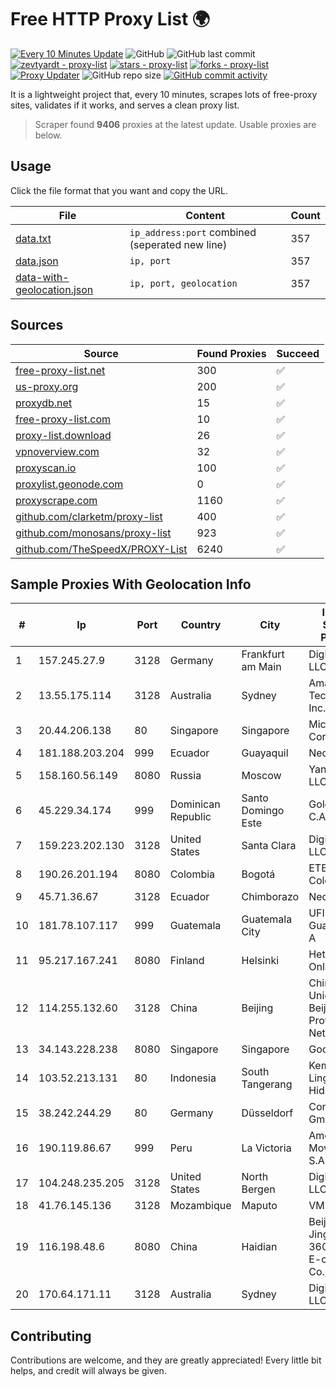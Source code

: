 
# Free HTTP Proxy List 🌍

[![Every 10 Minutes Update](https://github.com/mertguvencli/http-proxy-list/actions/workflows/main.yml/badge.svg?branch=main)](https://github.com/mertguvencli/http-proxy-list/actions/workflows/main.yml)
![GitHub](https://img.shields.io/github/license/mertguvencli/http-proxy-list)
![GitHub last commit](https://img.shields.io/github/last-commit/mertguvencli/http-proxy-list)
[![zevtyardt - proxy-list](https://img.shields.io/static/v1?label=zevtyardt&message=proxy-list&color=blue&logo=github)](https://github.com/zevtyardt/proxy-list "Go to GitHub repo")
[![stars - proxy-list](https://img.shields.io/github/stars/zevtyardt/proxy-list?style=social)](https://github.com/zevtyardt/proxy-list)
[![forks - proxy-list](https://img.shields.io/github/forks/zevtyardt/proxy-list?style=social)](https://github.com/zevtyardt/proxy-list)
[![Proxy Updater](https://github.com/zevtyardt/proxy-list/workflows/Proxy%20Updater/badge.svg)](https://github.com/zevtyardt/proxy-list/actions?query=workflow:"Proxy+Updater")
![GitHub repo size](https://img.shields.io/github/repo-size/zevtyardt/proxy-list)
[![GitHub commit activity](https://img.shields.io/github/commit-activity/m/zevtyardt/proxy-list?logo=commits)](https://github.com/zevtyardt/proxy-list/commits/main)

It is a lightweight project that, every 10 minutes, scrapes lots of free-proxy sites, validates if it works, and serves a clean proxy list.

> Scraper found **9406** proxies at the latest update. Usable proxies are below.

## Usage

Click the file format that you want and copy the URL.

|File|Content|Count|
|----|-------|-----|
|[data.txt](https://raw.githubusercontent.com/mertguvencli/http-proxy-list/main/proxy-list/data.txt)|`ip_address:port` combined (seperated new line)|357|
|[data.json](https://raw.githubusercontent.com/mertguvencli/http-proxy-list/main/proxy-list/data.json)|`ip, port`|357|
|[data-with-geolocation.json](https://raw.githubusercontent.com/mertguvencli/http-proxy-list/main/proxy-list/data-with-geolocation.json)|`ip, port, geolocation`|357|

## Sources

|Source|Found Proxies|Succeed|
|------|-------------|-------|
|[free-proxy-list.net](https://free-proxy-list.net)|300|✅|
|[us-proxy.org](https://www.us-proxy.org)|200|✅|
|[proxydb.net](http://proxydb.net)|15|✅|
|[free-proxy-list.com](https://free-proxy-list.com/?page=&port=&type%5B%5D=http&type%5B%5D=https&up_time=0&search=Search)|10|✅|
|[proxy-list.download](https://www.proxy-list.download/HTTP)|26|✅|
|[vpnoverview.com](https://vpnoverview.com/privacy/anonymous-browsing/free-proxy-servers)|32|✅|
|[proxyscan.io](https://www.proxyscan.io)|100|✅|
|[proxylist.geonode.com](https://proxylist.geonode.com/api/proxy-list?limit=300&page=1&sort_by=lastChecked&sort_type=desc&protocols=http,https)|0|✅|
|[proxyscrape.com](https://api.proxyscrape.com/v2/?request=displayproxies&protocol=http&timeout=10000&country=all&ssl=all&anonymity=all)|1160|✅|
|[github.com/clarketm/proxy-list](https://raw.githubusercontent.com/clarketm/proxy-list/master/proxy-list-raw.txt)|400|✅|
|[github.com/monosans/proxy-list](https://raw.githubusercontent.com/monosans/proxy-list/main/proxies/http.txt)|923|✅|
|[github.com/TheSpeedX/PROXY-List](https://raw.githubusercontent.com/TheSpeedX/PROXY-List/master/http.txt)|6240|✅|


## Sample Proxies With Geolocation Info

|#|Ip|Port|Country|City|Internet Service Provider|
|-|--|----|-------|----|-------------------------|
|1|157.245.27.9|3128|Germany|Frankfurt am Main|DigitalOcean, LLC|
|2|13.55.175.114|3128|Australia|Sydney|Amazon Technologies Inc.|
|3|20.44.206.138|80|Singapore|Singapore|Microsoft Corporation|
|4|181.188.203.204|999|Ecuador|Guayaquil|Nedetel S.A.|
|5|158.160.56.149|8080|Russia|Moscow|Yandex.Cloud LLC|
|6|45.229.34.174|999|Dominican Republic|Santo Domingo Este|Gold Data C.A.|
|7|159.223.202.130|3128|United States|Santa Clara|DigitalOcean, LLC|
|8|190.26.201.194|8080|Colombia|Bogotá|ETB - Colombia|
|9|45.71.36.67|3128|Ecuador|Chimborazo|Nedetel S.A.|
|10|181.78.107.117|999|Guatemala|Guatemala City|UFINET Guatemala S. A|
|11|95.217.167.241|8080|Finland|Helsinki|Hetzner Online GmbH|
|12|114.255.132.60|3128|China|Beijing|China Unicom Beijing Province Network|
|13|34.143.228.238|8080|Singapore|Singapore|Google LLC|
|14|103.52.213.131|80|Indonesia|South Tangerang|Kementerian Lingkungan Hidup|
|15|38.242.244.29|80|Germany|Düsseldorf|Contabo GmbH|
|16|190.119.86.67|999|Peru|La Victoria|America Movil Peru S.A.C.|
|17|104.248.235.205|3128|United States|North Bergen|DigitalOcean, LLC|
|18|41.76.145.136|3128|Mozambique|Maputo|VM  S.A|
|19|116.198.48.6|8080|China|Haidian|Beijing Jingdong 360 Degree E-commerce Co., Ltd.|
|20|170.64.171.11|3128|Australia|Sydney|DigitalOcean, LLC|



## Contributing

Contributions are welcome, and they are greatly appreciated! Every
little bit helps, and credit will always be given.

